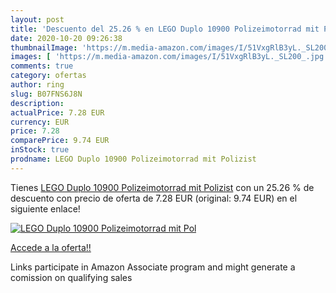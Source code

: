 ```yaml
---
layout: post
title: 'Descuento del 25.26 % en LEGO Duplo 10900 Polizeimotorrad mit Pol'
date: 2020-10-20 09:26:38
thumbnailImage: 'https://m.media-amazon.com/images/I/51VxgRlB3yL._SL200_.jpg'
images: [ 'https://m.media-amazon.com/images/I/51VxgRlB3yL._SL200_.jpg' ]
comments: true
category: ofertas
author: ring
slug: B07FNS6J8N
description:
actualPrice: 7.28 EUR
currency: EUR
price: 7.28
comparePrice: 9.74 EUR
inStock: true
prodname: LEGO Duplo 10900 Polizeimotorrad mit Polizist
---
```


Tienes [LEGO Duplo 10900 Polizeimotorrad mit Polizist](https://www.amazon.de/dp/B07FNS6J8N/?tag=tolees0ca-21) con un 25.26 % de descuento con precio de oferta de 7.28 EUR (original: 9.74 EUR) en el siguiente enlace!

[![LEGO Duplo 10900 Polizeimotorrad mit Pol](https://m.media-amazon.com/images/I/51VxgRlB3yL._SL200_.jpg)](https://www.amazon.de/dp/B07FNS6J8N/?tag=tolees0ca-21)

[Accede a la oferta!!](https://www.amazon.de/dp/B07FNS6J8N/?tag=tolees0ca-21)

Links participate in Amazon Associate program and might generate a comission on qualifying sales


